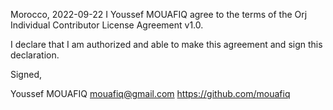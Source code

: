 Morocco, 2022-09-22 
I Youssef MOUAFIQ agree to the terms of the Orj Individual Contributor License Agreement v1.0.

I declare that I am authorized and able to make this agreement and sign this declaration.

Signed,

Youssef MOUAFIQ mouafiq@gmail.com https://github.com/mouafiq

